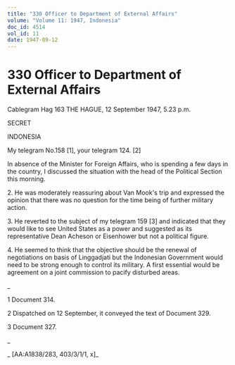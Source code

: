 ```yaml
---
title: "330 Officer to Department of External Affairs"
volume: "Volume 11: 1947, Indonesia"
doc_id: 4514
vol_id: 11
date: 1947-09-12
---
```


# 330 Officer to Department of External Affairs

Cablegram Hag 163 THE HAGUE, 12 September 1947, 5.23 p.m.

SECRET

INDONESIA

My telegram No.158 [1], your telegram 124. [2]

In absence of the Minister for Foreign Affairs, who is spending a few days in the country, I discussed the situation with the head of the Political Section this morning.

2\. He was moderately reassuring about Van Mook's trip and expressed the opinion that there was no question for the time being of further military action.

3\. He reverted to the subject of my telegram 159 [3] and indicated that they would like to see United States as a power and suggested as its representative Dean Acheson or Eisenhower but not a political figure.

4\. He seemed to think that the objective should be the renewal of negotiations on basis of Linggadjati but the Indonesian Government would need to be strong enough to control its military. A first essential would be agreement on a joint commission to pacify disturbed areas.

_

1 Document 314.

2 Dispatched on 12 September, it conveyed the text of Document 329.

3 Document 327.

_

_ [AA:A1838/283, 403/3/1/1, x]_
